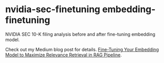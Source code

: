# nvidia-sec-finetuning embedding-finetuning

NVIDIA SEC 10-K filing analysis before and after fine-tuning embedding model.

Check out my Medium blog post for details. [Fine-Tuning Your Embedding Model to Maximize Relevance Retrieval in RAG Pipeline](https://betterprogramming.pub/fine-tuning-your-embedding-model-to-maximize-relevance-retrieval-in-rag-pipeline-2ea3fa231149?sk=6325bb86c5c63fb17bc33f09acbfa6a6).
